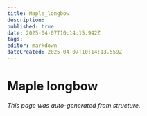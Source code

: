 ```yaml
---
title: Maple_longbow
description: 
published: true
date: 2025-04-07T10:14:15.942Z
tags: 
editor: markdown
dateCreated: 2025-04-07T10:14:13.559Z
---
```


# Maple longbow

*This page was auto-generated from structure.*